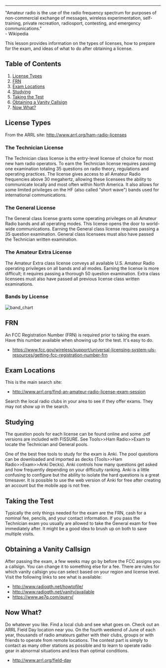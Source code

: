 ---
"Amateur radio is the use of the radio frequency spectrum for purposes of non-commercial exchange of messages, wireless experimentation, self-training, private recreation, radiosport, contesting, and emergency communications." 
<br>  \- Wikipedia

This lesson provides information on the types of licenses, how to prepare for the exam, and ideas of what to do after obtaining a license.

## Table of Contents
1. [License Types](#license_types)
2. [FRN](#frn)
3. [Exam Locations](#exam_locations)
4. [Studying](#studying)
5. [Taking the Test](#test)
6. [Obtaining a Vanity Callsign](#vanity)
7. [Now What?](#now_what)

<div id="license_types"/> 

## License Types

From the ARRL site: http://www.arrl.org/ham-radio-licenses

### The Technician License

The Technician class license is the entry-level license of choice for most new ham radio operators. To earn the Technician license requires passing one examination totaling 35 questions on radio theory, regulations and operating practices. The license gives access to all Amateur Radio frequencies above 30 megahertz, allowing these licensees the ability to communicate locally and most often within North America. It also allows for some limited privileges on the HF (also called "short wave") bands used for international communications.

### The General License

The General class license grants some operating privileges on all Amateur Radio bands and all operating modes. This license opens the door to world-wide communications. Earning the General class license requires passing a 35 question examination. General class licensees must also have passed the Technician written examination.

### The Amateur Extra License

The Amateur Extra class license conveys all available U.S. Amateur Radio operating privileges on all bands and all modes. Earning the license is more difficult; it requires passing a thorough 50 question examination. Extra class licensees must also have passed all previous license class written examinations.

<div id="frn"/>   

### Bands by License

![band_chart](./Images/Band_Chart.jpg)

## FRN

An FCC Registration Number (FRN) is required prior to taking the exam. Have this number available when showing up for the test. It's easy to do.

- https://www.fcc.gov/wireless/support/universal-licensing-system-uls-resources/getting-fcc-registration-number-frn

<div id="exam_locations"/>  

## Exam Locations

This is the main search site: 
- http://www.arrl.org/find-an-amateur-radio-license-exam-session

Search the local radio clubs in your area to see if they offer exams. They may not show up in the search.

<div id="studying"/>  

## Studying

The question pools for each license can be found online and some .pdf versions are included with FISSURE. See Tools>>Ham Radio>>Exam to locate the Technician and General pools.

One of the best free tools to study for the exam is Anki. The pool questions can be downloaded and imported as decks (Tools>>Ham Radio>>Exam>>Anki Decks). Anki controls how many questions get asked and how frequently depending on your difficulty ranking. Anki is a little confusing to configure but the ability to isolate the hard questions is a great timesaver. It is possible to use the web version of Anki for free after creating an account but the mobile app is not free.

<div id="test"/> 

## Taking the Test

Typically the only things needed for the exam are the FRN, cash for a nominal fee, pencils, and your contact information. If you pass the Technician exam you usually are allowed to take the General exam for free immediately after. It might be a good idea to brush up on both to save multiple visits. 

<div id="vanity"/>  

## Obtaining a Vanity Callsign

After passing the exam, a few weeks may go by before the FCC assigns you a callsign. You can change it to something else for a fee. There are rules for which vanity callsign you can select based on your region and license level. Visit the following links to see what is available:
- http://www.radioqth.net/howtofile/
- http://www.radioqth.net/vanity/available
- https://www.ae7q.com/query/

<div id="now_what"/>  

## Now What?

Do whatever you like. Find a local club and see what goes on. Check out an ARRL Field Day location near you. On the fourth weekend of June of each year, thousands of radio amateurs gather with their clubs, groups or with friends to operate from remote locations. The contest part is simply to contact as many other stations as possible and to learn to operate radio gear in abnormal situations and less than optimal conditions. 
- http://www.arrl.org/field-day
